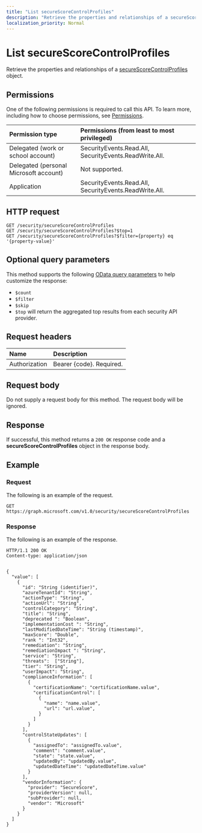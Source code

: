 ```yaml
---
title: "List secureScoreControlProfiles"
description: "Retrieve the properties and relationships of a secureScoreControlProfiles object."
localization_priority: Normal
---
```


# List secureScoreControlProfiles

Retrieve the properties and relationships of a [secureScoreControlProfiles](../resources/securescorecontrolprofile.md) object.

## Permissions

One of the following permissions is required to call this API. To learn more, including how to choose permissions, see [Permissions](/graph/permissions-reference).

|Permission type      | Permissions (from least to most privileged)              |
|:--------------------|:---------------------------------------------------------|
|Delegated (work or school account) |  SecurityEvents.Read.All, SecurityEvents.ReadWrite.All.   |
|Delegated (personal Microsoft account) |  Not supported.  |
|Application | SecurityEvents.Read.All, SecurityEvents.ReadWrite.All. |

## HTTP request

<!-- { "blockType": "ignored" } -->

```http
GET /security/secureScoreControlProfiles
GET /security/secureScoreControlProfiles?$top=1
GET /security/secureScoreControlProfiles?$filter={property} eq '{property-value}'
```

## Optional query parameters

This method supports the following [OData query parameters](/graph/query-parameters) to help customize the response:

- `$count`
- `$filter`
- `$skip`
- `$top` will return the aggregated top results from each security API provider.  

## Request headers

| Name      |Description|
|:----------|:----------|
| Authorization  | Bearer {code}. Required.|

## Request body

Do not supply a request body for this method. The request body will be ignored.

## Response

If successful, this method returns a `200 OK` response code and a **secureScoreControlProfiles** object in the response body.

## Example

### Request

The following is an example of the request.
<!-- {
  "blockType": "request",
  "name": "get_securescorecontrolprofiles"
}-->

```http
GET https://graph.microsoft.com/v1.0/security/secureScoreControlProfiles
```

### Response

The following is an example of the response.
<!-- {
  "blockType": "response",
  "truncated": false,
  "@odata.type": "microsoft.graph.secureScoreControlProfiles"
} -->

```http
HTTP/1.1 200 OK
Content-type: application/json


{
  "value": [
    {
      "id": "String (identifier)",
      "azureTenantId": "String",
      "actionType": "String",
      "actionUrl": "String",
      "controlCategory": "String",
      "title": "String", 
      "deprecated ": "Boolean",
      "implementationCost ": "String",
      "lastModifiedDateTime": "String (timestamp)",
      "maxScore": "Double",
      "rank ": "Int32",
      "remediation": "String",
      "remediationImpact ": "String",
      "service": "String",
      "threats":  ["String"],
      "tier": "String",
      "userImpact": "String",
      "complianceInformation": [
        {
          "certificationName": "certificationName.value",
          "certificationControl": [
            {
              "name": "name.value",
              "url": "url.value",
            }
          ]
        }         
      ],
      "controlStateUpdates": [
        {
          "assignedTo": "assignedTo.value",
          "comment": "comment.value",
          "state": "state.value",
          "updatedBy": "updatedBy.value",
          "updatedDateTime": "updatedDateTime.value"
        }
      ],
      "vendorInformation": {
        "provider": "SecureScore",
        "providerVersion": null,
        "subProvider": null,
        "vendor": "Microsoft"
      }
    }    
  ]
}
```


<!--
{
  "type": "#page.annotation",
  "description": "List secureScoreControlProfiles",
  "keywords": "",
  "section": "documentation",
  "tocPath": ""
}
-->
